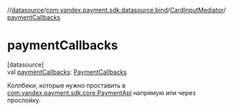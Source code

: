 //[datasource](../../../index.md)/[com.yandex.payment.sdk.datasource.bind](../index.md)/[CardInputMediator](index.md)/[paymentCallbacks](payment-callbacks.md)

# paymentCallbacks

[datasource]\
val [paymentCallbacks](payment-callbacks.md): [PaymentCallbacks](../../../../core/core/com.yandex.payment.sdk.core.data/-payment-callbacks/index.md)

Коллбеки, которые нужно проставить в [com.yandex.payment.sdk.core.PaymentApi](../../../../core/core/com.yandex.payment.sdk.core/-payment-api/index.md) напрямую или через прослойку.
